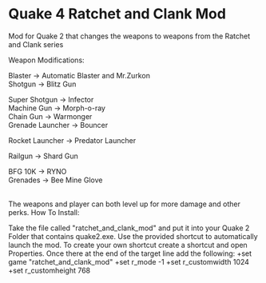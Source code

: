 # Quake 4 Ratchet and Clank Mod

Mod for Quake 2 that changes the weapons to weapons from the Ratchet and Clank series <br />

Weapon Modifications:<br />

Blaster -> Automatic Blaster and Mr.Zurkon<br />
Shotgun ->  Blitz Gun<br />

Super Shotgun -> Infector<br />
Machine Gun ->  Morph-o-ray<br />
Chain Gun -> Warmonger <br />
Grenade Launcher -> Bouncer<br />


Rocket Launcher -> Predator Launcher<br />

Railgun -> Shard Gun<br />

BFG 10K -> RYNO<br />
Grenades -> Bee Mine Glove<br />
<br />


The weapons and player can both level up for more damage and other perks.
How To Install: <br />


Take the file called "ratchet_and_clank_mod" and put it into your Quake 2 Folder that contains quake2.exe. Use the provided shortcut to automatically launch the mod. To create your own shortcut create a shortcut and open Properties.
 Once there at the end of the target line add the following:  +set game "ratchet_and_clank_mod" +set r_mode -1 +set r_customwidth 1024 +set r_customheight 768<br />